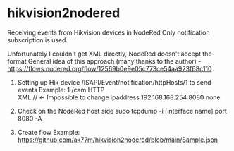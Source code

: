 # hikvision2nodered
Receiving events from Hikvision devices in NodeRed
Only notification subscription is used.

Unfortunately I couldn't get XML directly, NodeRed doesn't accept the format
General idea of ​​this approach (many thanks to the author) - https://flows.nodered.org/flow/12569b0e9e05c773ce54aa923f68c110


1. Setting up Hik device /ISAPI/Event/notification/httpHosts/1  to send events
   Example:
           <?xml version="1.0" encoding="UTF-8"?>
        <HttpHostNotification version="2.0" xmlns="http://www.hikvision.com/ver20/XMLSchema">
        <id>1</id>
        <url>/cam</url>
        <protocolType>HTTP</protocolType>    
        <parameterFormatType>XML</parameterFormatType>             // <- Impossible to change
        <addressingFormatType>ipaddress</addressingFormatType>
        <ipAddress>192.168.168.254</ipAddress>
        <portNo>8080</portNo>
        <userName></userName>
        <httpAuthenticationMethod>none</httpAuthenticationMethod>
        </HttpHostNotification>
        
2. Сheck on the NodeRed host side
       sudo tcpdump -i [interface name] port 8080 -A

3. Create flow
   Example:
   https://github.com/ak77m/hikvision2nodered/blob/main/Sample.json
    

